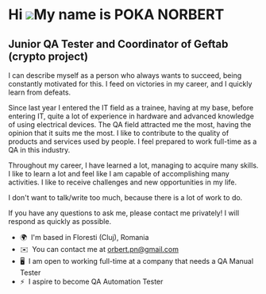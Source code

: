Hi ![](https://user-images.githubusercontent.com/18350557/176309783-0785949b-9127-417c-8b55-ab5a4333674e.gif)My name is POKA NORBERT
====================================================================================================================================

Junior QA Tester and Coordinator of Geftab (crypto project)
-----------------------------------------------------------

I can describe myself as a person who always wants to succeed, being constantly motivated for this. I feed on victories in my career, and I quickly learn from defeats. 

Since last year I entered the IT field as a trainee, having at my base, before entering IT, quite a lot of experience in hardware and advanced knowledge of using electrical devices. The QA field attracted me the most, having the opinion that it suits me the most. I like to contribute to the quality of products and services used by people. I feel prepared to work full-time as a QA in this industry. 

Throughout my career, I have learned a lot, managing to acquire many skills. I like to learn a lot and feel like I am capable of accomplishing many activities. I like to receive challenges and new opportunities in my life. 

I don't want to talk/write too much, because there is a lot of work to do. 

If you have any questions to ask me, please contact me privately! I will respond as quickly as possible.

* 🌍  I'm based in Floresti (Cluj), Romania
* ✉️  You can contact me at [orbert.pn@gmail.com](mailto:orbert.pn@gmail.com)
* 🖥️  I am open to working full-time at a company that needs a QA Manual Tester
* ⚡  I aspire to become QA Automation Tester
